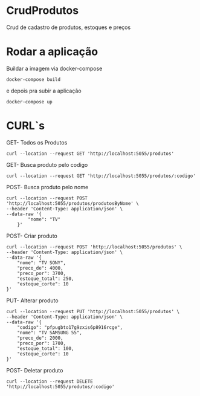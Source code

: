 # CrudProdutos
Crud de cadastro de produtos, estoques e preços

# Rodar a aplicação
Buildar a imagem via docker-compose

```docker-compose build```

e depois pra subir a aplicação

```docker-compose up```

# CURL`s

GET- Todos os Produtos
```
curl --location --request GET 'http://localhost:5055/produtos'
```

GET- Busca produto pelo codigo
```
curl --location --request GET 'http://localhost:5055/produtos/:codigo'
```

POST- Busca produto pelo nome
```
curl --location --request POST 'http://localhost:5055/produtos/produtosByNome' \
--header 'Content-Type: application/json' \
--data-raw '{
        "nome": "TV"
    }'
```

POST- Criar produto 
```
curl --location --request POST 'http://localhost:5055/produtos' \
--header 'Content-Type: application/json' \
--data-raw '{
    "nome": "TV SONY",
    "preco_de": 4000,
    "preco_por": 3700,
    "estoque_total": 250,
    "estoque_corte": 10
}'
```

PUT- Alterar produto 
```
curl --location --request PUT 'http://localhost:5055/produtos' \
--header 'Content-Type: application/json' \
--data-raw '{
    "codigo": "pfpugbto17g9zxis6p8916rcge",
    "nome": "TV SAMSUNG 55",
    "preco_de": 2000,
    "preco_por": 1700,
    "estoque_total": 100,
    "estoque_corte": 10
}'
```

POST- Deletar produto 
```
curl --location --request DELETE 'http://localhost:5055/produtos/:codigo'
```